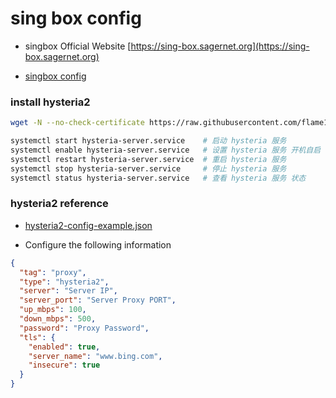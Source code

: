 # sing box config

* singbox Official Website [https://sing-box.sagernet.org](https://sing-box.sagernet.org)

* [singbox config](https://sing-box.sagernet.org/configuration)

### install hysteria2

```bash
wget -N --no-check-certificate https://raw.githubusercontent.com/flame1ce/hysteria2-install/main/hysteria2-install-main/hy2/hysteria.sh && bash hysteria.sh

```

```bash
systemctl start hysteria-server.service    # 启动 hysteria 服务
systemctl enable hysteria-server.service   # 设置 hysteria 服务 开机自启
systemctl restart hysteria-server.service  # 重启 hysteria 服务
systemctl stop hysteria-server.service     # 停止 hysteria 服务
systemctl status hysteria-server.service   # 查看 hysteria 服务 状态
```

### hysteria2 reference

* [hysteria2-config-example.json](./hysteria2-config-example.json)

* Configure the following information

```json
{
  "tag": "proxy",
  "type": "hysteria2",
  "server": "Server IP",
  "server_port": "Server Proxy PORT",
  "up_mbps": 100,
  "down_mbps": 500,
  "password": "Proxy Password",
  "tls": {
    "enabled": true,
    "server_name": "www.bing.com",
    "insecure": true
  }
}
```
